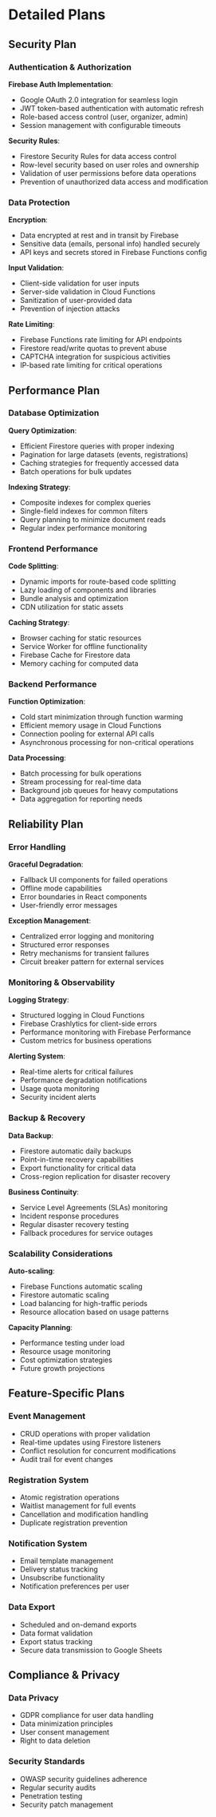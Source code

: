 # Detailed Plans

## Security Plan

### Authentication & Authorization

**Firebase Auth Implementation**:
- Google OAuth 2.0 integration for seamless login
- JWT token-based authentication with automatic refresh
- Role-based access control (user, organizer, admin)
- Session management with configurable timeouts

**Security Rules**:
- Firestore Security Rules for data access control
- Row-level security based on user roles and ownership
- Validation of user permissions before data operations
- Prevention of unauthorized data access and modification

### Data Protection

**Encryption**:
- Data encrypted at rest and in transit by Firebase
- Sensitive data (emails, personal info) handled securely
- API keys and secrets stored in Firebase Functions config

**Input Validation**:
- Client-side validation for user inputs
- Server-side validation in Cloud Functions
- Sanitization of user-provided data
- Prevention of injection attacks

**Rate Limiting**:
- Firebase Functions rate limiting for API endpoints
- Firestore read/write quotas to prevent abuse
- CAPTCHA integration for suspicious activities
- IP-based rate limiting for critical operations

## Performance Plan

### Database Optimization

**Query Optimization**:
- Efficient Firestore queries with proper indexing
- Pagination for large datasets (events, registrations)
- Caching strategies for frequently accessed data
- Batch operations for bulk updates

**Indexing Strategy**:
- Composite indexes for complex queries
- Single-field indexes for common filters
- Query planning to minimize document reads
- Regular index performance monitoring

### Frontend Performance

**Code Splitting**:
- Dynamic imports for route-based code splitting
- Lazy loading of components and libraries
- Bundle analysis and optimization
- CDN utilization for static assets

**Caching Strategy**:
- Browser caching for static resources
- Service Worker for offline functionality
- Firebase Cache for Firestore data
- Memory caching for computed data

### Backend Performance

**Function Optimization**:
- Cold start minimization through function warming
- Efficient memory usage in Cloud Functions
- Connection pooling for external API calls
- Asynchronous processing for non-critical operations

**Data Processing**:
- Batch processing for bulk operations
- Stream processing for real-time data
- Background job queues for heavy computations
- Data aggregation for reporting needs

## Reliability Plan

### Error Handling

**Graceful Degradation**:
- Fallback UI components for failed operations
- Offline mode capabilities
- Error boundaries in React components
- User-friendly error messages

**Exception Management**:
- Centralized error logging and monitoring
- Structured error responses
- Retry mechanisms for transient failures
- Circuit breaker pattern for external services

### Monitoring & Observability

**Logging Strategy**:
- Structured logging in Cloud Functions
- Firebase Crashlytics for client-side errors
- Performance monitoring with Firebase Performance
- Custom metrics for business operations

**Alerting System**:
- Real-time alerts for critical failures
- Performance degradation notifications
- Usage quota monitoring
- Security incident alerts

### Backup & Recovery

**Data Backup**:
- Firestore automatic daily backups
- Point-in-time recovery capabilities
- Export functionality for critical data
- Cross-region replication for disaster recovery

**Business Continuity**:
- Service Level Agreements (SLAs) monitoring
- Incident response procedures
- Regular disaster recovery testing
- Fallback procedures for service outages

### Scalability Considerations

**Auto-scaling**:
- Firebase Functions automatic scaling
- Firestore automatic scaling
- Load balancing for high-traffic periods
- Resource allocation based on usage patterns

**Capacity Planning**:
- Performance testing under load
- Resource usage monitoring
- Cost optimization strategies
- Future growth projections

## Feature-Specific Plans

### Event Management
- CRUD operations with proper validation
- Real-time updates using Firestore listeners
- Conflict resolution for concurrent modifications
- Audit trail for event changes

### Registration System
- Atomic registration operations
- Waitlist management for full events
- Cancellation and modification handling
- Duplicate registration prevention

### Notification System
- Email template management
- Delivery status tracking
- Unsubscribe functionality
- Notification preferences per user

### Data Export
- Scheduled and on-demand exports
- Data format validation
- Export status tracking
- Secure data transmission to Google Sheets

## Compliance & Privacy

### Data Privacy
- GDPR compliance for user data handling
- Data minimization principles
- User consent management
- Right to data deletion

### Security Standards
- OWASP security guidelines adherence
- Regular security audits
- Penetration testing
- Security patch management